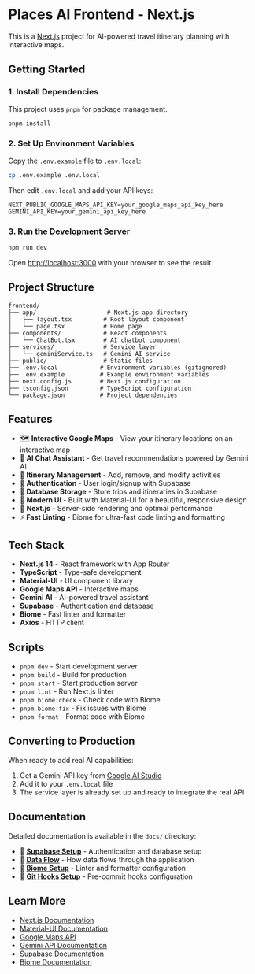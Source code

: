 # Places AI Frontend - Next.js

This is a [Next.js](https://nextjs.org/) project for AI-powered travel itinerary planning with interactive maps.

## Getting Started

### 1. Install Dependencies

This project uses `pnpm` for package management.

```bash
pnpm install
```

### 2. Set Up Environment Variables

Copy the `.env.example` file to `.env.local`:

```bash
cp .env.example .env.local
```

Then edit `.env.local` and add your API keys:

```env
NEXT_PUBLIC_GOOGLE_MAPS_API_KEY=your_google_maps_api_key_here
GEMINI_API_KEY=your_gemini_api_key_here
```

### 3. Run the Development Server

```bash
npm run dev
```

Open [http://localhost:3000](http://localhost:3000) with your browser to see the result.

## Project Structure

```
frontend/
├── app/                    # Next.js app directory
│   ├── layout.tsx         # Root layout component
│   └── page.tsx           # Home page
├── components/            # React components
│   └── ChatBot.tsx        # AI chatbot component
├── services/              # Service layer
│   └── geminiService.ts   # Gemini AI service
├── public/                # Static files
├── .env.local            # Environment variables (gitignored)
├── .env.example          # Example environment variables
├── next.config.js        # Next.js configuration
├── tsconfig.json         # TypeScript configuration
└── package.json          # Project dependencies
```

## Features

- 🗺️ **Interactive Google Maps** - View your itinerary locations on an interactive map
- 🤖 **AI Chat Assistant** - Get travel recommendations powered by Gemini AI
- 📅 **Itinerary Management** - Add, remove, and modify activities
- 🔐 **Authentication** - User login/signup with Supabase
- 💾 **Database Storage** - Store trips and itineraries in Supabase
- 🎨 **Modern UI** - Built with Material-UI for a beautiful, responsive design
- 🚀 **Next.js** - Server-side rendering and optimal performance
- ⚡ **Fast Linting** - Biome for ultra-fast code linting and formatting

## Tech Stack

- **Next.js 14** - React framework with App Router
- **TypeScript** - Type-safe development
- **Material-UI** - UI component library
- **Google Maps API** - Interactive maps
- **Gemini AI** - AI-powered travel assistant
- **Supabase** - Authentication and database
- **Biome** - Fast linter and formatter
- **Axios** - HTTP client

## Scripts

- `pnpm dev` - Start development server
- `pnpm build` - Build for production
- `pnpm start` - Start production server
- `pnpm lint` - Run Next.js linter
- `pnpm biome:check` - Check code with Biome
- `pnpm biome:fix` - Fix issues with Biome
- `pnpm format` - Format code with Biome

## Converting to Production

When ready to add real AI capabilities:

1. Get a Gemini API key from [Google AI Studio](https://makersuite.google.com/app/apikey)
2. Add it to your `.env.local` file
3. The service layer is already set up and ready to integrate the real API

## Documentation

Detailed documentation is available in the `docs/` directory:

- 📖 **[Supabase Setup](docs/SUPABASE_SETUP.md)** - Authentication and database setup
- 📖 **[Data Flow](docs/DATA_FLOW.md)** - How data flows through the application
- 📖 **[Biome Setup](docs/BIOME_SETUP.md)** - Linter and formatter configuration
- 📖 **[Git Hooks Setup](docs/GIT_HOOKS_SETUP.md)** - Pre-commit hooks configuration

## Learn More

- [Next.js Documentation](https://nextjs.org/docs)
- [Material-UI Documentation](https://mui.com/)
- [Google Maps API](https://developers.google.com/maps)
- [Gemini API Documentation](https://ai.google.dev/)
- [Supabase Documentation](https://supabase.com/docs)
- [Biome Documentation](https://biomejs.dev/)

